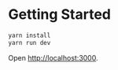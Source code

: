 # Getting Started

```sh
yarn install
yarn run dev
```

Open [http://localhost:3000](http://localhost:3000).
